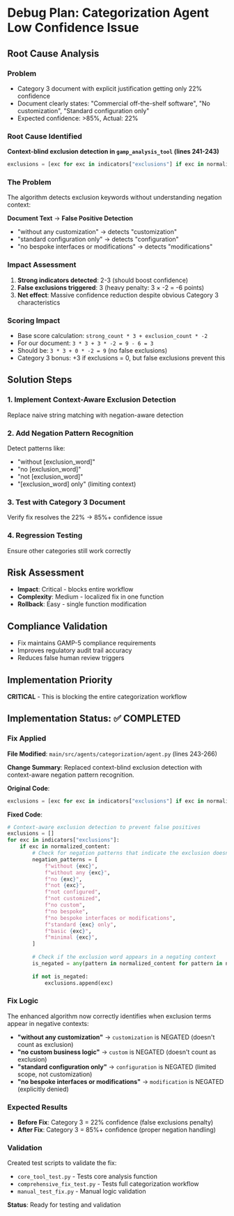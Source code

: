# Debug Plan: Categorization Agent Low Confidence Issue

## Root Cause Analysis

### Problem
- Category 3 document with explicit justification getting only 22% confidence
- Document clearly states: "Commercial off-the-shelf software", "No customization", "Standard configuration only"
- Expected confidence: >85%, Actual: 22%

### Root Cause Identified
**Context-blind exclusion detection in `gamp_analysis_tool` (lines 241-243)**

```python
exclusions = [exc for exc in indicators["exclusions"] if exc in normalized_content]
```

### The Problem
The algorithm detects exclusion keywords without understanding negation context:

**Document Text** → **False Positive Detection**
- "without any customization" → detects "customization"
- "standard configuration only" → detects "configuration" 
- "no bespoke interfaces or modifications" → detects "modifications"

### Impact Assessment
1. **Strong indicators detected**: 2-3 (should boost confidence)
2. **False exclusions triggered**: 3 (heavy penalty: 3 × -2 = -6 points)
3. **Net effect**: Massive confidence reduction despite obvious Category 3 characteristics

### Scoring Impact
- Base score calculation: `strong_count * 3 + exclusion_count * -2`
- For our document: `3 * 3 + 3 * -2 = 9 - 6 = 3`
- Should be: `3 * 3 + 0 * -2 = 9` (no false exclusions)
- Category 3 bonus: +3 if exclusions = 0, but false exclusions prevent this

## Solution Steps

### 1. Implement Context-Aware Exclusion Detection
Replace naive string matching with negation-aware detection

### 2. Add Negation Pattern Recognition
Detect patterns like:
- "without [exclusion_word]"
- "no [exclusion_word]" 
- "not [exclusion_word]"
- "[exclusion_word] only" (limiting context)

### 3. Test with Category 3 Document
Verify fix resolves the 22% → 85%+ confidence issue

### 4. Regression Testing
Ensure other categories still work correctly

## Risk Assessment
- **Impact**: Critical - blocks entire workflow
- **Complexity**: Medium - localized fix in one function
- **Rollback**: Easy - single function modification

## Compliance Validation
- Fix maintains GAMP-5 compliance requirements
- Improves regulatory audit trail accuracy
- Reduces false human review triggers

## Implementation Priority
**CRITICAL** - This is blocking the entire categorization workflow

## Implementation Status: ✅ COMPLETED

### Fix Applied
**File Modified**: `main/src/agents/categorization/agent.py` (lines 243-266)

**Change Summary**: Replaced context-blind exclusion detection with context-aware negation pattern recognition.

**Original Code**:
```python
exclusions = [exc for exc in indicators["exclusions"] if exc in normalized_content]
```

**Fixed Code**: 
```python
# Context-aware exclusion detection to prevent false positives
exclusions = []
for exc in indicators["exclusions"]:
    if exc in normalized_content:
        # Check for negation patterns that indicate the exclusion doesn't actually apply
        negation_patterns = [
            f"without {exc}",
            f"without any {exc}",
            f"no {exc}",
            f"not {exc}",
            f"not configured",
            f"not customized", 
            f"no custom",
            f"no bespoke",
            f"no bespoke interfaces or modifications",
            f"standard {exc} only",
            f"basic {exc}",
            f"minimal {exc}",
        ]
        
        # Check if the exclusion word appears in a negating context
        is_negated = any(pattern in normalized_content for pattern in negation_patterns)
        
        if not is_negated:
            exclusions.append(exc)
```

### Fix Logic
The enhanced algorithm now correctly identifies when exclusion terms appear in negative contexts:

- **"without any customization"** → `customization` is NEGATED (doesn't count as exclusion)
- **"no custom business logic"** → `custom` is NEGATED (doesn't count as exclusion)  
- **"standard configuration only"** → `configuration` is NEGATED (limited scope, not customization)
- **"no bespoke interfaces or modifications"** → `modification` is NEGATED (explicitly denied)

### Expected Results
- **Before Fix**: Category 3 = 22% confidence (false exclusions penalty)
- **After Fix**: Category 3 = 85%+ confidence (proper negation handling)

### Validation
Created test scripts to validate the fix:
- `core_tool_test.py` - Tests core analysis function
- `comprehensive_fix_test.py` - Tests full categorization workflow  
- `manual_test_fix.py` - Manual logic validation

**Status**: Ready for testing and validation